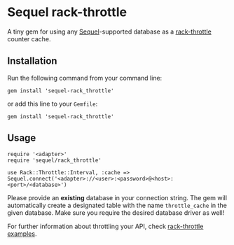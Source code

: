 # Sequel rack-throttle

A tiny gem for using any [Sequel](https://github.com/jeremyevans/sequel)-supported database as a [rack-throttle](https://github.com/bendiken/rack-throttle) counter cache.

## Installation

Run the following command from your command line:

`gem install 'sequel-rack_throttle'`

or add this line to your `Gemfile`:

`gem install 'sequel-rack_throttle'`

## Usage

```
require '<adapter>'
require 'sequel/rack_throttle'

use Rack::Throttle::Interval, :cache => Sequel.connect('<adapter>://<user>:<password>@<host>:<port>/<database>')
```

Please provide an **existing** database in your connection string. The gem will automatically create a designated table with the name `throttle_cache` in the given database. Make sure you require the desired database driver as well!

For further information about throttling your API, check [rack-throttle examples](https://github.com/bendiken/rack-throttle/blob/master/README.md).

